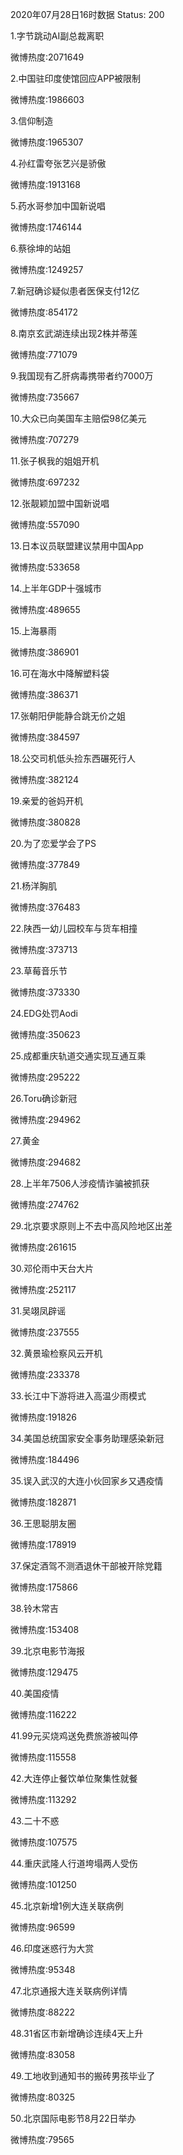 2020年07月28日16时数据
Status: 200

1.字节跳动AI副总裁离职

微博热度:2071649

2.中国驻印度使馆回应APP被限制

微博热度:1986603

3.信仰制造

微博热度:1965307

4.孙红雷夸张艺兴是骄傲

微博热度:1913168

5.药水哥参加中国新说唱

微博热度:1746144

6.蔡徐坤的站姐

微博热度:1249257

7.新冠确诊疑似患者医保支付12亿

微博热度:854172

8.南京玄武湖连续出现2株并蒂莲

微博热度:771079

9.我国现有乙肝病毒携带者约7000万

微博热度:735667

10.大众已向美国车主赔偿98亿美元

微博热度:707279

11.张子枫我的姐姐开机

微博热度:697232

12.张靓颖加盟中国新说唱

微博热度:557090

13.日本议员联盟建议禁用中国App

微博热度:533658

14.上半年GDP十强城市

微博热度:489655

15.上海暴雨

微博热度:386901

16.可在海水中降解塑料袋

微博热度:386371

17.张朝阳伊能静合跳无价之姐

微博热度:384597

18.公交司机低头捡东西碾死行人

微博热度:382124

19.亲爱的爸妈开机

微博热度:380828

20.为了恋爱学会了PS

微博热度:377849

21.杨洋胸肌

微博热度:376483

22.陕西一幼儿园校车与货车相撞

微博热度:373713

23.草莓音乐节

微博热度:373330

24.EDG处罚Aodi

微博热度:350623

25.成都重庆轨道交通实现互通互乘

微博热度:295222

26.Toru确诊新冠

微博热度:294962

27.黄金

微博热度:294682

28.上半年7506人涉疫情诈骗被抓获

微博热度:274762

29.北京要求原则上不去中高风险地区出差

微博热度:261615

30.邓伦雨中天台大片

微博热度:252117

31.吴翊凤辟谣

微博热度:237555

32.黄景瑜检察风云开机

微博热度:233378

33.长江中下游将进入高温少雨模式

微博热度:191826

34.美国总统国家安全事务助理感染新冠

微博热度:184496

35.误入武汉的大连小伙回家乡又遇疫情

微博热度:182871

36.王思聪朋友圈

微博热度:178919

37.保定酒驾不测酒退休干部被开除党籍

微博热度:175866

38.铃木常吉

微博热度:153408

39.北京电影节海报

微博热度:129475

40.美国疫情

微博热度:116222

41.99元买烧鸡送免费旅游被叫停

微博热度:115558

42.大连停止餐饮单位聚集性就餐

微博热度:113292

43.二十不惑

微博热度:107575

44.重庆武隆人行道垮塌两人受伤

微博热度:101250

45.北京新增1例大连关联病例

微博热度:96599

46.印度迷惑行为大赏

微博热度:95348

47.北京通报大连关联病例详情

微博热度:88222

48.31省区市新增确诊连续4天上升

微博热度:83058

49.工地收到通知书的搬砖男孩毕业了

微博热度:80325

50.北京国际电影节8月22日举办

微博热度:79565

